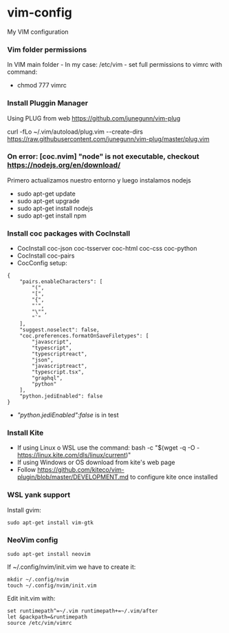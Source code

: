 # vim-config
My VIM configuration 



### Vim folder permissions
In VIM main folder - In my case: /etc/vim - set full permissions to vimrc with command:
- chmod 777 vimrc


### Install Pluggin Manager

Using PLUG from web https://github.com/junegunn/vim-plug

curl -fLo ~/.vim/autoload/plug.vim --create-dirs https://raw.githubusercontent.com/junegunn/vim-plug/master/plug.vim
  


### On error: [coc.nvim] "node" is not executable, checkout https://nodejs.org/en/download/
Primero actualizamos nuestro entorno y luego instalamos nodejs
- sudo apt-get update
- sudo apt-get upgrade
- sudo apt-get install nodejs
- sudo apt-get install npm

### Install coc packages with CocInstall
- CocInstall coc-json coc-tsserver coc-html coc-css coc-python
- CocInstall coc-pairs
- CocConfig setup: 
```
{
	"pairs.enableCharacters": [
		"(",
		"[",
		"{",
		"'",
		"\"",
		"`"
	],
	"suggest.noselect": false,
	"coc.preferences.formatOnSaveFiletypes": [
		"javascript",
		"typescript",
		"typescriptreact",
		"json",
		"javascriptreact",
		"typescript.tsx",
		"graphql",
		"python"
	],
	"python.jediEnabled": false
}
```
- *"python.jediEnabled":false* is in test

### Install Kite
- If using Linux o WSL use the command: bash -c "$(wget -q -O - https://linux.kite.com/dls/linux/current)"
- If using Windows or OS download from kite's web page
- Follow https://github.com/kiteco/vim-plugin/blob/master/DEVELOPMENT.md to configure kite once installed

### WSL yank support
Install gvim: 
```
sudo apt-get install vim-gtk
```

### NeoVim config
```
sudo apt-get install neovim

```
If ~/.config/nvim/init.vim we have to create it:
```
mkdir ~/.config/nvim
touch ~/.config/nvim/init.vim
```
Edit init.vim with:
```
set runtimepath^=~/.vim runtimepath+=~/.vim/after
let &packpath=&runtimepath
source /etc/vim/vimrc
```

